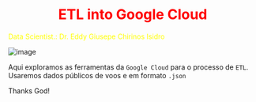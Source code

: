 # <h1 align="center"><font color="red">ETL into Google Cloud</font></h1>

<font color="yellow">Data Scientist.: Dr. Eddy Giusepe Chirinos Isidro</font>

![image](https://github.com/EddyGiusepe/ETL_into_Google_Cloud/assets/69597971/114e7825-639a-4f91-9230-80f3d1dbe2de)


Aqui exploramos as ferramentas da `Google Cloud` para o processo de `ETL`. Usaremos dados públicos de voos e em formato `.json`
























Thanks God!
